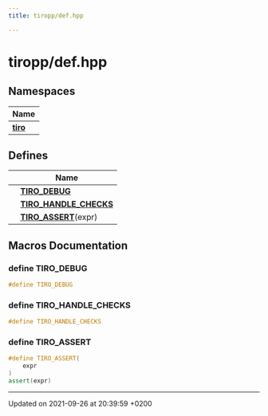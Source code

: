 ```yaml
---
title: tiropp/def.hpp

---
```


# tiropp/def.hpp



## Namespaces

| Name           |
| -------------- |
| **[tiro](/docs/api/namespaces/namespacetiro)**  |

## Defines

|                | Name           |
| -------------- | -------------- |
|  | **[TIRO_DEBUG](/docs/api/files/def_8hpp#define-tiro-debug)**  |
|  | **[TIRO_HANDLE_CHECKS](/docs/api/files/def_8hpp#define-tiro-handle-checks)**  |
|  | **[TIRO_ASSERT](/docs/api/files/def_8hpp#define-tiro-assert)**(expr)  |




## Macros Documentation

### define TIRO_DEBUG

```cpp
#define TIRO_DEBUG 
```


### define TIRO_HANDLE_CHECKS

```cpp
#define TIRO_HANDLE_CHECKS 
```


### define TIRO_ASSERT

```cpp
#define TIRO_ASSERT(
    expr
)
assert(expr)
```




-------------------------------

Updated on 2021-09-26 at 20:39:59 +0200
